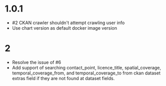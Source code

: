 # 1.0.1

-   #2 CKAN crawler shouldn't attempt crawling user info
-   Use chart version as default docker image version

# 2

-   Resolve the issue of #6
-   Add support of searching contact_point, licence_title, spatial_coverage, temporal_coverage_from, and temporal_coverage_to from ckan dataset extras field if they are not found at dataset fields.
